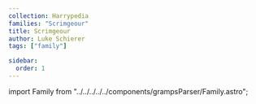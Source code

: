 ```yaml
---
collection: Harrypedia
families: "Scrimgeour"
title: Scrimgeour
author: Luke Schierer
tags: ["family"]

sidebar:
  order: 1
---
```


import Family from "../../../../../components/grampsParser/Family.astro";

<Family surn={frontmatter.surn} />

